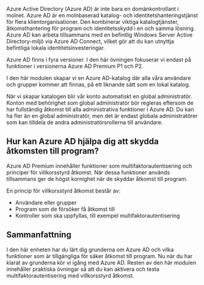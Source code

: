 Azure Active Directory (Azure AD) är inte bara en domänkontrollant i molnet. Azure AD är en molnbaserad katalog- och identitetshanteringstjänst för flera klientorganisationer. Den kombinerar viktiga katalogtjänster, åtkomsthantering för program och identitetsskydd i en och samma lösning. Azure AD kan arbeta tillsammans med en befintlig Windows Server Active Directory-miljö via Azure AD Connect, vilket gör att du kan utnyttja befintliga lokala identitetsinvesteringar.

Azure AD finns i fyra versioner. I den här övningen fokuserar vi endast på funktioner i versionerna Azure AD Premium P1 och P2.

I den här modulen skapar vi en Azure AD-katalog där alla våra användare och grupper kommer att finnas, på ett liknande sätt som en lokal katalog.

När vi skapar katalogen blir vår konto automatiskt en global administratör. Konton med behörighet som global administratör bör regleras eftersom de har fullständig åtkomst till alla administrativa funktioner i Azure AD. Du kan ha fler än en global administratör, men det är endast globala administratörer som kan tilldela de andra administratörsrollerna till användare.

## <a name="how-can-azure-ad-help-you-protect-access-to-applications"></a>Hur kan Azure AD hjälpa dig att skydda åtkomsten till program?

Azure AD Premium innehåller funktioner som multifaktorautentisering och principer för villkorsstyrd åtkomst. När dessa funktioner används tillsammans ger de högst kornighet när de skyddar åtkomst till program.

En princip för villkorsstyrd åtkomst består av:

- Användare eller grupper
- Program som de försöker få åtkomst till
- Kontroller som ska uppfyllas, till exempel multifaktorautentisering

## <a name="summary"></a>Sammanfattning

I den här enheten har du lärt dig grunderna om Azure AD och vilka funktioner som är tillgängliga för säker åtkomst till program. Nu när du har klarat av grunderna kör vi igång med Azure AD. Resten av den här modulen innehåller praktiska övningar så att du kan aktivera och testa multifaktorautentisering med villkorsstyrd åtkomst.
